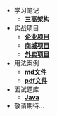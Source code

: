 * 学习笔记
  * [**三高架构**](/学习笔记/三高架构/README)
* 实战项目
  * [**企业项目**](/实战项目/企业项目/README)
  * [**商城项目**](/实战项目/商城项目/README)
  * [**外卖项目**](/实战项目/外卖项目/README)
* 用法案例
  * [**md文件**](/用法案例/md文件/README)
  * [**pdf文件**](/用法案例/pdf文件/README)
* 面试题库
  * [**Java**](/面试题库/Java/README)
* 敬请期待...

